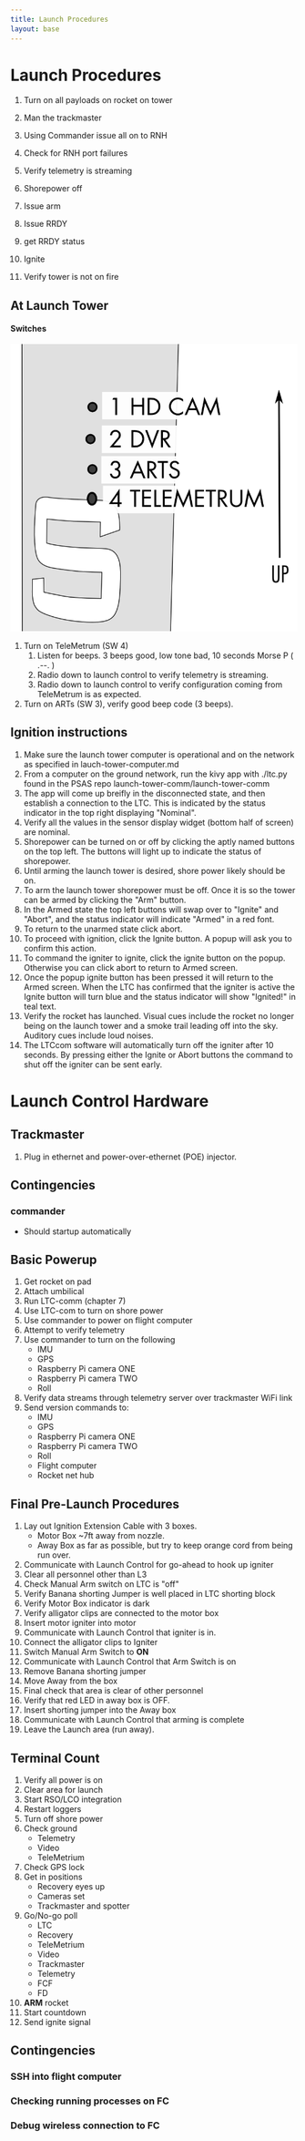 ```yaml
---
title: Launch Procedures
layout: base
---
```


# Launch Procedures

 1. Turn on all payloads on rocket on tower
 1. Man the trackmaster
 1. Using Commander issue all on to RNH
 1. Check for RNH port failures
 1. Verify telemetry is streaming
 1. Shorepower off
 1. Issue arm
 1. Issue RRDY
 1. get RRDY status
 1. Ignite

 1. Verify tower is not on fire






## At Launch Tower

#### Switches

![Payload module switch layout](diagrams/switches.png)

1. Turn on TeleMetrum (SW 4)
    1. Listen for beeps. 3 beeps good, low tone bad, 10 seconds Morse P ( .--. )
    1. Radio down to launch control to verify telemetry is streaming.
    1. Radio down to launch control to verify configuration coming from TeleMetrum is as expected.
1. Turn on ARTs (SW 3), verify good beep code (3 beeps).

## Ignition instructions

 1. Make sure the launch tower computer is operational and on the network as specified in lauch-tower-computer.md
 1. From a computer on the ground network, run the kivy app with ./ltc.py found in the PSAS repo launch-tower-comm/launch-tower-comm
 1. The app will come up breifly in the disconnected state, and then establish a connection to the LTC. This is indicated by the status indicator in the top right displaying "Nominal". 
 1. Verify all the values in the sensor display widget (bottom half of screen) are nominal.
 1. Shorepower can be turned on or off by clicking the aptly named buttons on the top left. The buttons will light up to indicate the status of shorepower.
 1. Until arming the launch tower is desired, shore power likely should be on.
 1. To arm the launch tower shorepower must be off. Once it is so the tower can be armed by clicking the "Arm" button.
 1. In the Armed state the top left buttons will swap over to "Ignite" and "Abort", and the status indicator will indicate "Armed" in a red font.
 1. To return to the unarmed state click abort.
 1. To proceed with ignition, click the Ignite button. A popup will ask you to confirm this action.
 1. To command the igniter to ignite, click the ignite button on the popup. Otherwise you can click abort to return to Armed screen.
 1. Once the popup ignite button has been pressed it will return to the Armed screen. When the LTC has confirmed that the igniter is active the Ignite button will turn blue and the status indicator will show "Ignited!" in teal text.
 1. Verify the rocket has launched. Visual cues include the rocket no longer being on the launch tower and a smoke trail leading off into the sky. Auditory cues include loud noises. 
 1. The LTCcom software will automatically turn off the igniter after 10 seconds. By pressing either the Ignite or Abort buttons the command to shut off the igniter can be sent early.

 # Launch Control Hardware

 ## Trackmaster 

 1. Plug in ethernet and power-over-ethernet (POE) injector.  

 ## Contingencies

 ### commander

 * Should startup automatically

## Basic Powerup

 1. Get rocket on pad
 1. Attach umbilical
 1. Run LTC-comm (chapter 7)
 1. Use LTC-com to turn on shore power
 1. Use commander to power on flight computer
 1. Attempt to verify telemetry
 1. Use commander to turn on the following
     * IMU
     * GPS
     * Raspberry Pi camera ONE
     * Raspberry Pi camera TWO
     * Roll
  1. Verify data streams through telemetry server over trackmaster WiFi
     link
  1. Send version commands to:
     * IMU
     * GPS
     * Raspberry Pi camera ONE
     * Raspberry Pi camera TWO
     * Roll
     * Flight computer
     * Rocket net hub

## Final Pre-Launch Procedures

1. Lay out Ignition Extension Cable with 3 boxes.
   - Motor Box ~7ft away from nozzle.
   - Away Box as far as possible, but try to keep orange cord from being run over.
1. Communicate with Launch Control for go-ahead to hook up igniter
1. Clear all personnel other than L3
1. Check Manual Arm switch on LTC is "off"
1. Verify Banana shorting Jumper is well placed in LTC shorting block
1. Verify Motor Box indicator is dark
1. Verify alligator clips are connected to the motor box
1. Insert motor igniter into motor
1. Communicate with Launch Control that igniter is in.
1. Connect the alligator clips to Igniter
1. Switch Manual Arm Switch to **ON**
1. Communicate with Launch Control that Arm Switch is on
1. Remove Banana shorting jumper
1. Move Away from the box
1. Final check that area is clear of other personnel
1. Verify that red LED in away box is OFF.
1. Insert shorting jumper into the Away box
1. Communicate with Launch Control that arming is complete
1. Leave the Launch area (run away).


## Terminal Count

 1. Verify all power is on
 1. Clear area for launch
 1. Start RSO/LCO integration
 1. Restart loggers
 1. Turn off shore power
 1. Check ground
    - Telemetry
    - Video
    - TeleMetrium
 1. Check GPS lock
 1. Get in positions
    - Recovery eyes up
    - Cameras set
    - Trackmaster and spotter
 1. Go/No-go poll
    - LTC
    - Recovery
    - TeleMetrium
    - Video
    - Trackmaster
    - Telemetry
    - FCF
    - FD
 1. **ARM** rocket
 1. Start countdown
 1. Send ignite signal

 ## Contingencies

 ### SSH into flight computer

 ### Checking running processes on FC

 ### Debug wireless connection to FC
